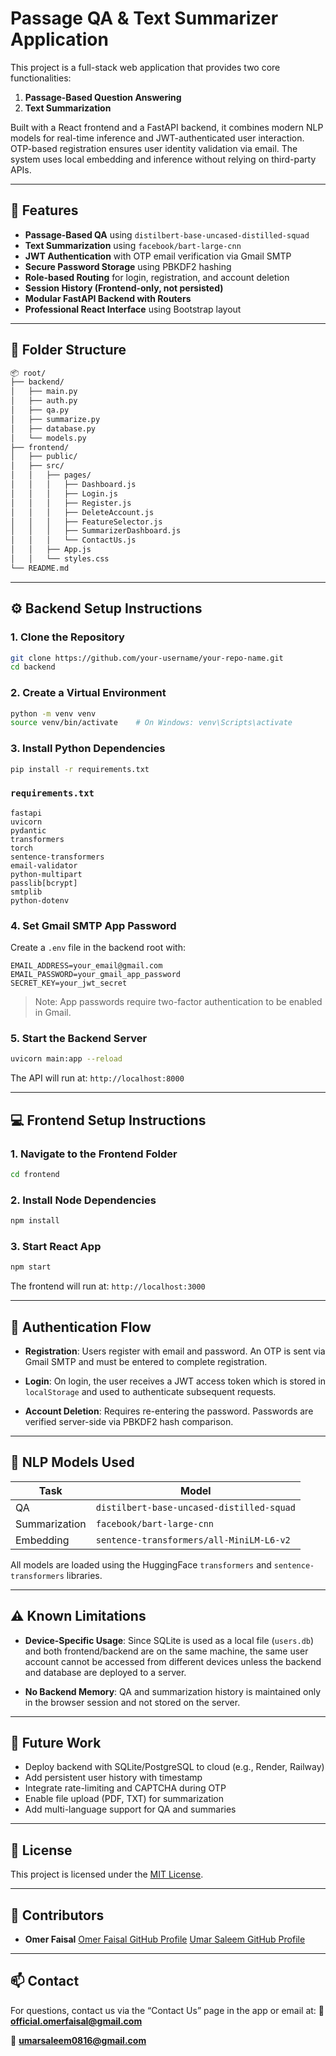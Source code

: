 # Passage QA & Text Summarizer Application

This project is a full-stack web application that provides two core functionalities:

1. **Passage-Based Question Answering**  
2. **Text Summarization**

Built with a React frontend and a FastAPI backend, it combines modern NLP models for real-time inference and JWT-authenticated user interaction. OTP-based registration ensures user identity validation via email. The system uses local embedding and inference without relying on third-party APIs.

---

## 📌 Features

- **Passage-Based QA** using `distilbert-base-uncased-distilled-squad`
- **Text Summarization** using `facebook/bart-large-cnn`
- **JWT Authentication** with OTP email verification via Gmail SMTP
- **Secure Password Storage** using PBKDF2 hashing
- **Role-based Routing** for login, registration, and account deletion
- **Session History (Frontend-only, not persisted)**
- **Modular FastAPI Backend with Routers**
- **Professional React Interface** using Bootstrap layout

---

## 📁 Folder Structure

```bash
📦 root/
├── backend/
│   ├── main.py
│   ├── auth.py
│   ├── qa.py
│   ├── summarize.py
│   ├── database.py
│   └── models.py
├── frontend/
│   ├── public/
│   ├── src/
│   │   ├── pages/
│   │   │   ├── Dashboard.js
│   │   │   ├── Login.js
│   │   │   ├── Register.js
│   │   │   ├── DeleteAccount.js
│   │   │   ├── FeatureSelector.js
│   │   │   ├── SummarizerDashboard.js
│   │   │   └── ContactUs.js
│   │   ├── App.js
│   │   └── styles.css
└── README.md
````

---

## ⚙️ Backend Setup Instructions

### 1. Clone the Repository

```bash
git clone https://github.com/your-username/your-repo-name.git
cd backend
```

### 2. Create a Virtual Environment

```bash
python -m venv venv
source venv/bin/activate    # On Windows: venv\Scripts\activate
```

### 3. Install Python Dependencies

```bash
pip install -r requirements.txt
```

### `requirements.txt`

```text
fastapi
uvicorn
pydantic
transformers
torch
sentence-transformers
email-validator
python-multipart
passlib[bcrypt]
smtplib
python-dotenv
```

### 4. Set Gmail SMTP App Password

Create a `.env` file in the backend root with:

```
EMAIL_ADDRESS=your_email@gmail.com
EMAIL_PASSWORD=your_gmail_app_password
SECRET_KEY=your_jwt_secret
```

> Note: App passwords require two-factor authentication to be enabled in Gmail.

### 5. Start the Backend Server

```bash
uvicorn main:app --reload
```

The API will run at:
`http://localhost:8000`

---

## 💻 Frontend Setup Instructions

### 1. Navigate to the Frontend Folder

```bash
cd frontend
```

### 2. Install Node Dependencies

```bash
npm install
```

### 3. Start React App

```bash
npm start
```

The frontend will run at:
`http://localhost:3000`

---

## 🔐 Authentication Flow

* **Registration**:
  Users register with email and password. An OTP is sent via Gmail SMTP and must be entered to complete registration.

* **Login**:
  On login, the user receives a JWT access token which is stored in `localStorage` and used to authenticate subsequent requests.

* **Account Deletion**:
  Requires re-entering the password. Passwords are verified server-side via PBKDF2 hash comparison.

---

## 🧠 NLP Models Used

| Task          | Model                                     |
| ------------- | ----------------------------------------- |
| QA            | `distilbert-base-uncased-distilled-squad` |
| Summarization | `facebook/bart-large-cnn`                 |
| Embedding     | `sentence-transformers/all-MiniLM-L6-v2`  |

All models are loaded using the HuggingFace `transformers` and `sentence-transformers` libraries.

---

## ⚠️ Known Limitations

* **Device-Specific Usage**:
  Since SQLite is used as a local file (`users.db`) and both frontend/backend are on the same machine, the same user account cannot be accessed from different devices unless the backend and database are deployed to a server.

* **No Backend Memory**:
  QA and summarization history is maintained only in the browser session and not stored on the server.

---

## 🚀 Future Work

* Deploy backend with SQLite/PostgreSQL to cloud (e.g., Render, Railway)
* Add persistent user history with timestamp
* Integrate rate-limiting and CAPTCHA during OTP
* Enable file upload (PDF, TXT) for summarization
* Add multi-language support for QA and summaries

---

## 📝 License

This project is licensed under the [MIT License](LICENSE).

---

## 👥 Contributors

* **Omer Faisal**
  [Omer Faisal GitHub Profile](https://github.com/Omer-443) 
  [Umar Saleem GitHub Profile](https://github.com/umar-saleem-7) 


---

## 📫 Contact

For questions, contact us via the “Contact Us” page in the app or email at:
📧 **[official.omerfaisal@gmail.com](mailto:official.omerfaisal@gmail.com)**

📧 **[umarsaleem0816@gmail.com](mailto:umarsaleem0816@gmail.com)**


